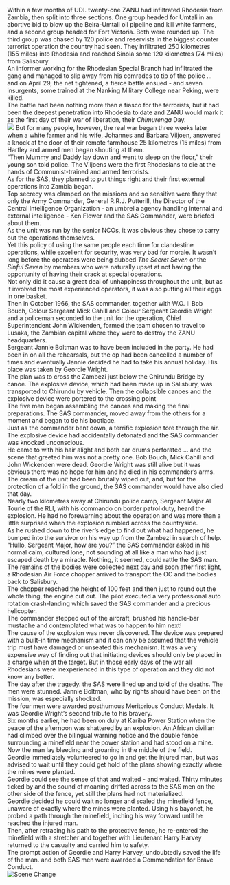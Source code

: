 Within a few months of UDI. twenty-one ZANU had infiltrated Rhodesia from Zambia, then split into three sections. One group headed for Umtali in an abortive bid to blow up the Beira-Umtali oil pipeline and kill white farmers, and a second group headed for Fort Victoria. Both were rounded up.
The third group was chased by 120 police and reservists in the biggest counter terrorist operation the country had seen. They infiltrated 250 kilometres (155 miles) into Rhodesia and reached Sinoia some 120 kilometres (74 miles) from Salisbury.  
An informer working for the Rhodesian Special Branch had infiltrated the gang and managed to slip away from his comrades to tip of the police … and on April 29, the net tightened, a fierce battle ensued - and seven insurgents, some trained at the Nanking Military College near Peking, were killed.  
The battle had been nothing more than a fiasco for the terrorists, but it had been the deepest penetration into Rhodesia to date and ZANU would mark it as the first day of their war of liberation, their _Chimurenga_ Day.  
![](https://gitlab.sund.org/tomes/TheElite_RSAS/raw/master/Images/Maps/28%20-%20grapple.png)
But for many people, however, the real war began three weeks later when a white farmer and his wife, Johannes and Barbara Viljoen, answered a knock at the door of their remote farmhouse 25 kilometres (15 miles) from Hartley and armed men began shouting at them.  
“Then Mummy and Daddy lay down and went to sleep on the floor,” their young son told police. The Viljoens were the first Rhodesians to die at the hands of Communist-trained and armed terrorists.  
As for the SAS, they planned to put things right and their first external operations into Zambia began.  
Top secrecy was clamped on the missions and so sensitive were they that only the Army Commander, General R.R.J. Putterill, the Director of the Central Intelligence Organization - an umbrella agency handling internal and external intelligence - Ken Flower and the SAS Commander, were briefed about them.  
As the unit was run by the senior NCOs, it was obvious they chose to carry out the operations themselves.  
Yet this policy of using the same people each time for clandestine operations, while excellent for security, was very bad for morale. It wasn’t long before the operators were being dubbed _The Secret Seven_ or the _Sinful Seven_ by members who were naturally upset at not having the opportunity of having their crack at special operations.  
Not only did it cause a great deal of unhappiness throughout the unit, but as it involved the most experienced operators, it was also putting all their eggs in one basket.  
Then in October 1966, the SAS commander, together with W.O. II Bob Bouch, Colour Sergeant Mick Cahill and Colour Sergeant Geordie Wright and a policeman seconded to the unit for the operation, Chief Superintendent John Wickenden, formed the team chosen to travel to Lusaka, the Zambian capital where they were to destroy the ZANU headquarters.  
Sergeant Jannie Boltman was to have been included in the party. He had been in on all the rehearsals, but the op had been cancelled a number of times and eventually Jannie decided he had to take his annual holiday. His place was taken by Geordie Wright.  
The plan was to cross the Zambezi just below the Chirundu Bridge by canoe. The explosive device, which had been made up in Salisbury, was transported to Chirundu by vehicle. Then the collapsible canoes and the explosive device were portered to the crossing point  
The five men began assembling the canoes and making the final preparations. The SAS commander, moved away from the others for a moment and began to tie his bootlace.  
Just as the commander bent down, a terrific explosion tore through the air. The explosive device had accidentally detonated and the SAS commander was knocked unconscious.  
He came to with his hair alight and both ear drums perforated ... and the scene that greeted him was not a pretty one. Bob Bouch, Mick Cahill and John Wickenden were dead. Geordie Wright was still alive but it was obvious there was no hope for him and he died in his commander’s arms.  
The cream of the unit had been brutally wiped out, and, but for the protection of a fold in the ground, the SAS commander would have also died that day.  
Nearly two kilometres away at Chirundu police camp, Sergeant Major Al Tourle of the RLI, with his commando on border patrol duty, heard the explosion. He had no forewarning about the operation and was more than a little surprised when the explosion rumbled across the countryside.  
As he rushed down to the river’s edge to find out what had happened, he bumped into the survivor on his way up from the Zambezi in search of help.  
“Hullo, Sergeant Major, how are you?” the SAS commander asked in his normal calm, cultured lone, not sounding at all like a man who had just escaped death by a miracle. Nothing, it seemed, could rattle the SAS man.  
The remains of the bodies were collected next day and soon after first light, a Rhodesian Air Force chopper arrived to transport the OC and the bodies back to Salisbury.  
The chopper reached the height of 100 feet and then just to round out the whole thing, the engine cut out. The pilot executed a very professional auto rotation crash-landing which saved the SAS commander and a precious helicopter.  
The commander stepped out of the aircraft, brushed his handle-bar mustache and contemplated what was to happen to him next!  
The cause of the explosion was never discovered. The device was prepared with a built-in time mechanism and it can only be assumed that the vehicle trip must have damaged or unseated this mechanism. It was a very expensive way of finding out that initiating devices should only be placed in a charge when at the target. But in those early days of the war all Rhodesians were inexperienced in this type of operation and they did not know any better.  
The day after the tragedy. the SAS were lined up and told of the deaths. The men were stunned. Jannie Boltman, who by rights should have been on the mission, was especially shocked.  
The four men were awarded posthumous Meritorious Conduct Medals. It was Geordie Wright’s second tribute to his bravery.  
Six months earlier, he had been on duly at Kariba Power Station when the peace of the afternoon was shattered by an explosion. An African civilian had climbed over the bilingual warning notice and the double fence surrounding a minefield near the power station and had stood on a mine. Now the man lay bleeding and groaning in the middle of the field.  
Geordie immediately volunteered to go in and get the injured man, but was advised to wait until they could get hold of the plans showing exactly where the mines were planted.  
Geordie could see the sense of that and waited - and waited. Thirty minutes ticked by and the sound of moaning drifted across to the SAS men on the other side of the fence, yet still the plans had not materialized.  
Geordie decided he could wait no longer and scaled the minefield fence, unaware of exactly where the mines were planted. Using his bayonet, he probed a path through the minefield, inching his way forward until he reached the injured man.  
Then, after retracing his path to the protective fence, he re-entered the minefield with a stretcher and together with Lieutenant Harry Harvey returned to the casualty and carried him to safety.  
The prompt action of Geordie and Harry Harvey, undoubtedly saved the life of the man. and both SAS men were awarded a Commendation for Brave Conduct.  
![Scene Change](https://gitlab.sund.org/tomes/TheElite_RSAS/raw/master/Images/Scene%20Change.png)
